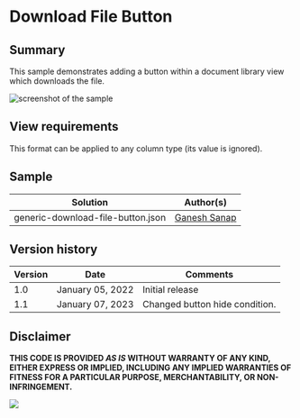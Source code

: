 # Download File Button

## Summary

This sample demonstrates adding a button within a document library view which downloads the file.

![screenshot of the sample](./assets/screenshot.png)

## View requirements

This format can be applied to any column type (its value is ignored).

## Sample

Solution|Author(s)
--------|---------
generic-download-file-button.json | [Ganesh Sanap](https://github.com/ganesh-sanap)

## Version history

Version |Date          |Comments
--------|--------------|--------------------------------
1.0     |January 05, 2022 |Initial release
1.1     |January 07, 2023 |Changed button hide condition.

## Disclaimer

**THIS CODE IS PROVIDED *AS IS* WITHOUT WARRANTY OF ANY KIND, EITHER EXPRESS OR IMPLIED, INCLUDING ANY IMPLIED WARRANTIES OF FITNESS FOR A PARTICULAR PURPOSE, MERCHANTABILITY, OR NON-INFRINGEMENT.**

<img src="https://pnptelemetry.azurewebsites.net/list-formatting/column-samples/generic-download-file-button" />

